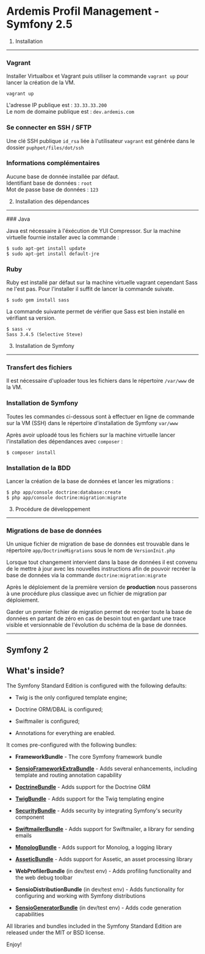 Ardemis Profil Management - Symfony 2.5
========================

1) Installation
----------------------------------

### Vagrant

Installer Virtualbox et Vagrant puis utiliser la commande `vagrant up` pour lancer la création de la VM.

    vagrant up

L'adresse IP publique est : `33.33.33.200`  
Le nom de domaine publique est : `dev.ardemis.com`  

### Se connecter en SSH / SFTP

Une clé SSH publique `id_rsa` liée à l'utilisateur `vagrant` est générée dans le dossier `puphpet/files/dot/ssh`  

### Informations complémentaires

Aucune base de donnée installée par défaut.  
Identifiant base de données  : `root`  
Mot de passe base de données : `123`

2) Installation des dépendances
-------------------------------------

### Java

Java est nécessaire à l'éxécution de YUI Compressor. Sur la machine virtuelle fournie installer avec la commande :

    $ sudo apt-get install update
    $ sudo apt-get install default-jre

### Ruby

Ruby est installé par défaut sur la machine virtuelle vagrant cependant Sass ne l'est pas. Pour l'installer il suffit de lancer la commande suivate.

    $ sudo gem install sass

La commande suivante permet de vérifier que Sass est bien installé en vérifiant sa version.

    $ sass -v
    Sass 3.4.5 (Selective Steve)

3) Installation de Symfony
-------------------------------------
### Transfert des fichiers

Il est nécessaire d'uploader tous les fichiers dans le répertoire `/var/www` de la VM.

### Installation de Symfony
Toutes les commandes ci-dessous sont à effectuer en ligne de commande sur la VM (SSH) dans le répertoire d'installation de Symfony `var/www`

Après avoir uploadé tous les fichiers sur la machine virtuelle lancer l'installation des dépendances avec `composer` :

    $ composer install

### Installation de la BDD

Lancer la création de la base de données et lancer les migrations :

    $ php app/console doctrine:database:create
    $ php app/console doctrine:migration:migrate

3) Procédure de développement
-------------------------------------
### Migrations de base de données
Un unique fichier de migration de base de données est trouvable dans le répertoire `app/DoctrineMigrations` sous le nom de `VersionInit.php`

Lorsque tout changement intervient dans la base de données il est convenu de le mettre à jour avec les nouvelles instructions afin de pouvoir recréer la base de données via la commande `doctrine:migration:migrate`

Après le déploiement de la première version de **production** nous passerons à une procédure plus classique avec un fichier de migration par déploiement.

Garder un premier fichier de migration permet de recréer toute la base de données en partant de zéro en cas de besoin tout en gardant une trace visible et versionnable de l'évolution du schéma de la base de données.

-------------------------------------
Symfony 2
-------------------------------------

What's inside?
---------------

The Symfony Standard Edition is configured with the following defaults:

  * Twig is the only configured template engine;

  * Doctrine ORM/DBAL is configured;

  * Swiftmailer is configured;

  * Annotations for everything are enabled.

It comes pre-configured with the following bundles:

  * **FrameworkBundle** - The core Symfony framework bundle

  * [**SensioFrameworkExtraBundle**][6] - Adds several enhancements, including
    template and routing annotation capability

  * [**DoctrineBundle**][7] - Adds support for the Doctrine ORM

  * [**TwigBundle**][8] - Adds support for the Twig templating engine

  * [**SecurityBundle**][9] - Adds security by integrating Symfony's security
    component

  * [**SwiftmailerBundle**][10] - Adds support for Swiftmailer, a library for
    sending emails

  * [**MonologBundle**][11] - Adds support for Monolog, a logging library

  * [**AsseticBundle**][12] - Adds support for Assetic, an asset processing
    library

  * **WebProfilerBundle** (in dev/test env) - Adds profiling functionality and
    the web debug toolbar

  * **SensioDistributionBundle** (in dev/test env) - Adds functionality for
    configuring and working with Symfony distributions

  * [**SensioGeneratorBundle**][13] (in dev/test env) - Adds code generation
    capabilities

All libraries and bundles included in the Symfony Standard Edition are
released under the MIT or BSD license.

Enjoy!

[1]:  http://symfony.com/doc/2.4/book/installation.html
[2]:  http://getcomposer.org/
[3]:  http://symfony.com/download
[4]:  http://symfony.com/doc/2.4/quick_tour/the_big_picture.html
[5]:  http://symfony.com/doc/2.4/index.html
[6]:  http://symfony.com/doc/2.4/bundles/SensioFrameworkExtraBundle/index.html
[7]:  http://symfony.com/doc/2.4/book/doctrine.html
[8]:  http://symfony.com/doc/2.4/book/templating.html
[9]:  http://symfony.com/doc/2.4/book/security.html
[10]: http://symfony.com/doc/2.4/cookbook/email.html
[11]: http://symfony.com/doc/2.4/cookbook/logging/monolog.html
[12]: http://symfony.com/doc/2.4/cookbook/assetic/asset_management.html
[13]: http://symfony.com/doc/2.4/bundles/SensioGeneratorBundle/index.html
